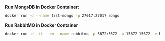 **Run MongoDB in Docker Container:**

```sh
docker run -d --name test-mongo -p 27017:27017 mongo
```

**Run RabbitMQ in Docker Container**
```sh
docker run -d -it --rm --name rabbitmq -p 5672:5672 -p 15672:15672 -e RABBITMQ_DEFAULT_USER=user -e RABBITMQ_DEFAULT_PASS=password rabbitmq:3.11-management
```
